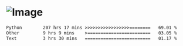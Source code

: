 # ![Image](https://github.com/user-attachments/assets/5f2d2b12-d836-424c-876f-cb0c9a5d9144)

<!--START_SECTION:waka-->

```txt
Python        207 hrs 17 mins >>>>>>>>>>>>>>>>>========   69.01 %
Other         9 hrs 9 mins    >========================   03.05 %
Text          3 hrs 30 mins   =========================   01.17 %
```

<!--END_SECTION:waka-->
